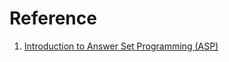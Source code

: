 # Reference

1. [Introduction to Answer Set Programming (ASP)](https://lucas.bourneuf.net/blog/drafts/tuto-asp-en.html)

